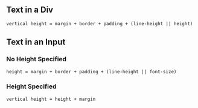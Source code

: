 ## Text in a Div

```
vertical height = margin + border + padding + (line-height || height)
```

## Text in an Input

### No Height Specified


```
height = margin + border + padding + (line-height || font-size)
```

### Height Specified

```
vertical height = height + margin
```